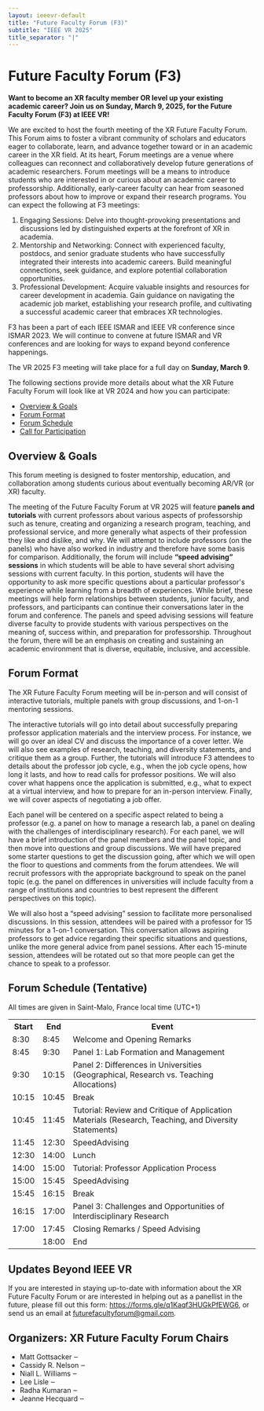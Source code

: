 ```yaml
---
layout: ieeevr-default
title: "Future Faculty Forum (F3)"
subtitle: "IEEE VR 2025"
title_separator: "|"
---
```

<script type="text/javascript">  

    $(document).ready(function(){
		var email = ""; 
		var domain = "ieeevr.org"; 

		email = "xrfuturefaculty2025"; 		
		$(".xrfuturefaculty").html("<span class='text-nowrap'><a href=javascript:location='" + "mail" + "to:" + email + "@" + domain + "'><i class='fas fa-fw fa-envelope-square emailIconSm' style=''></i><i class='emailTextSm'>" + email + "@" + domain + "</a></i></span>");	
	});
</script>

<div>
    <h1>Future Faculty Forum (F3) <div class="floatRight"><span class="xrfuturefaculty"></span></div></h1>
    <p>
    <b>Want to become an XR faculty member OR level up your existing academic career? Join us on Sunday, March 9, 2025, for the Future Faculty Forum (F3) at IEEE VR!</b>
    </p>
    <p>
       We are excited to host the fourth meeting of the XR Future Faculty Forum. This Forum aims to foster a vibrant community of scholars and educators eager to collaborate, learn, and advance together toward or in an academic career in the XR field. At its heart, Forum meetings are a venue where colleagues can reconnect and collaboratively develop future generations of academic researchers. Forum meetings will be a means to introduce students who are interested in or curious about an academic career to professorship. Additionally, early-career faculty can hear from seasoned professors about how to improve or expand their research programs. 
       You can expect the following at F3 meetings:
        <ol>
            <li><span class="bold">Engaging Sessions</span>: Delve into thought-provoking presentations and discussions led by distinguished experts at the forefront of XR in academia.</li>
            <li><span class="bold">Mentorship and Networking</span>: Connect with experienced faculty, postdocs, and senior graduate students who have successfully integrated their interests into academic careers. Build meaningful connections, seek guidance, and explore potential collaboration opportunities.</li>
            <li><span class="bold">Professional Development</span>: Acquire valuable insights and resources for career development in academia. Gain guidance on navigating the academic job market, establishing your research profile, and cultivating a successful academic career that embraces XR technologies. </li>
        </ol>
    </p>
    <p>
    F3 has been a part of each IEEE ISMAR and IEEE VR conference since ISMAR 2023. We will continue to convene at future ISMAR and VR conferences and are looking for ways to expand beyond conference happenings.
    </p>
    <p>
    The VR 2025 F3 meeting will take place for a full day on <b>Sunday, March 9</b>.
    </p>
    <p>
        The following sections provide more details about what the XR Future Faculty Forum will look like at VR 2024 and how you can participate:
        <ul>
        <li><a href="#overview">Overview & Goals</a></li>
        <li><a href="#format">Forum Format</a></li>
        <li><a href="#schedule">Forum Schedule</a></li>
        <li><a href="#CFP">Call for Participation</a></li>
        </ul>
    </p>
    <h2 id="overview">Overview & Goals</h2>
    <p>
        This forum meeting is designed to foster mentorship, education, and collaboration among students curious about eventually becoming AR/VR (or XR) faculty.
    </p>
    <p> 
       The meeting of the Future Faculty Forum at VR 2025 will feature<b> panels and tutorials</b> with current professors about various aspects of professorship such as tenure, creating and organizing a research program, teaching, and professional service, and more generally what aspects of their profession they like and dislike, and why. We will attempt to include professors (on the panels) who have also worked in industry and therefore have some basis for comparison. Additionally, the forum will include <b>“speed advising” sessions</b> in which students will be able to have several short advising sessions with current faculty. In this portion, students will have the opportunity to ask more specific questions about a particular professor's experience while learning from a breadth of experiences. While brief, these meetings will help form relationships between students, junior faculty, and professors, and participants can continue their conversations later in the forum and conference. The panels and speed advising sessions will feature diverse faculty to provide students with various perspectives on the meaning of, success within, and preparation for professorship. Throughout the forum, there will be an emphasis on creating and sustaining an academic environment that is diverse, equitable, inclusive, and accessible.
    </p>
    <h2 id="format">Forum Format</h2>
    <p>
        The XR Future Faculty Forum meeting will be in-person and will consist of interactive tutorials, multiple panels with group discussions, and 1-on-1 mentoring sessions.
    </p>
    <p>
        The interactive tutorials will go into detail about successfully preparing professor application materials and the interview process. For instance, we will go over an ideal CV and discuss the importance of a cover letter. We will also see examples of research, teaching, and diversity statements, and critique them as a group. Further, the tutorials will introduce F3 attendees to details about the professor job cycle, e.g., when the job cycle opens, how long it lasts, and how to read calls for professor positions. We will also cover what happens once the application is submitted, e.g., what to expect at a virtual interview, and how to prepare for an in-person interview. Finally, we will cover aspects of negotiating a job offer.
    </p>
    <p>
        Each panel will be centered on a specific aspect related to being a professor (e.g. a panel on how to manage a research lab, a panel on dealing with the challenges of interdisciplinary research). For each panel, we will have a brief introduction of the panel members and the panel topic, and then move into questions and group discussions. We will have prepared some starter questions to get the discussion going, after which we will open the floor to questions and comments from the forum attendees. We will recruit professors with the appropriate background to speak on the panel topic (e.g. the panel on differences in universities will include faculty from a range of institutions and countries to best represent the different perspectives on this topic).
    <p>
        We will also host a “speed advising” session to facilitate more personalised discussions. In this session, attendees will be paired with a professor for 15 minutes for a 1-on-1 conversation. This conversation allows aspiring professors to get advice regarding their specific situations and questions, unlike the more general advice from panel sessions. After each 15-minute session, attendees will be rotated out so that more people can get the chance to speak to a professor.
    </p>
    <h2 id="schedule">Forum Schedule (Tentative)</h2> 
    <p>All times are given in Saint-Malo, France local time (UTC+1)</p> 
    <table class="f3-table" Style="vertical-align: top;">
        <tr>
            <th>Start </th>
            <th>End </th>				
            <th>Event</th>
        </tr>
        <tr>
            <td class="bold">8:30</td>
            <td class="bold">8:45</td>
            <td class="bold">Welcome and Opening Remarks</td>
        </tr>
        <tr>
            <td class="bold">8:45</td>
            <td class="bold">9:30</td>
            <td class="bold">Panel 1: Lab Formation and Management</td>
        </tr>
        <tr>
            <td class="bold">9:30</td>
            <td class="bold">10:15</td>
            <td class="bold">Panel 2: Differences in Universities (Geographical, Research vs. Teaching Allocations)</td>
        </tr>        
        <tr>
            <td class="bold">10:15</td>
            <td class="bold">10:45</td>
            <td class="bold">Break</td>
        </tr>
        <tr>
            <td class="bold">10:45</td>
            <td class="bold">11:45</td>
            <td class="bold">Tutorial: Review and Critique of Application Materials (Research, Teaching, and Diversity Statements) </td>
        </tr>       
        <tr>
            <td class="bold">11:45</td>
            <td class="bold">12:30</td>
            <td class="bold">SpeedAdvising</td>
        </tr>    
        <tr>
            <td class="bold">12:30</td>
            <td class="bold">14:00</td>
            <td class="bold">Lunch</td>
        </tr>
        <tr>
            <td class="bold">14:00</td>
            <td class="bold">15:00</td>
            <td class="bold">Tutorial: Professor Application Process</td>
        </tr>       
        <tr>
            <td class="bold">15:00</td>
            <td class="bold">15:45</td>
            <td class="bold">SpeedAdvising</td>
        </tr>    
        <tr>
            <td class="bold">15:45</td>
            <td class="bold">16:15</td>
            <td class="bold">Break</td>
        </tr>
        <tr>
            <td class="bold">16:15</td>
            <td class="bold">17:00</td>
            <td class="bold">Panel 3: Challenges and Opportunities of Interdisciplinary Research </td>
        </tr>       
        <tr>
            <td class="bold">17:00</td>
            <td class="bold">17:45</td>
            <td class="bold">Closing Remarks / Speed Advising</td>
        </tr>    
        <tr>
            <td class="bold"></td>
            <td class="bold">18:00</td>
            <td class="bold">End</td>
        </tr>
    </table>
    <h2 id="Update">Updates Beyond IEEE VR</h2>
    <p>
    If you are interested in staying up-to-date with information about the XR Future Faculty Forum or are interested in helping out as a panellist in the future, please fill out this form: <a href="https://forms.gle/q1Kaqf3HUGkPfEWG6" target="_blank">https://forms.gle/q1Kaqf3HUGkPfEWG6</a>, or send us an email at <a href="mailto:futurefacultyforum@gmail.com">futurefacultyforum@gmail.com</a>. 
    </p>
    <div>
	<h2>Organizers: XR Future Faculty Forum Chairs  <div class="floatRight"><span class="xrfuturefaculty"></span></div></h2>
	<ul>
		<li><span class="bold">Matt Gottsacker</span> &#x2012; </li>
		<li><span class="bold">Cassidy R. Nelson</span> &#x2012;</li>
		<li><span class="bold">Niall L. Williams</span> &#x2012;</li>
		<li><span class="bold">Lee Lisle</span> &#x2012;</li>		
		<li><span class="bold">Radha Kumaran</span> &#x2012;</li>
		<li><span class="bold">Jeanne Hecquard</span> &#x2012;</li>
	</ul>
</div>
   
    
</div>